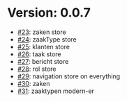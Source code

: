 # Version: 0.0.7

* [#23](https://github.com/ConductionNL/zaakafhandelapp/pull/23): zaken store
* [#24](https://github.com/ConductionNL/zaakafhandelapp/pull/24): zaakType store
* [#25](https://github.com/ConductionNL/zaakafhandelapp/pull/25): klanten store
* [#26](https://github.com/ConductionNL/zaakafhandelapp/pull/26): taak store
* [#27](https://github.com/ConductionNL/zaakafhandelapp/pull/27): bericht store
* [#28](https://github.com/ConductionNL/zaakafhandelapp/pull/28): rol store
* [#29](https://github.com/ConductionNL/zaakafhandelapp/pull/29): navigation store on everything
* [#30](https://github.com/ConductionNL/zaakafhandelapp/pull/30): zaken
* [#31](https://github.com/ConductionNL/zaakafhandelapp/pull/31): zaaktypen modern-er
